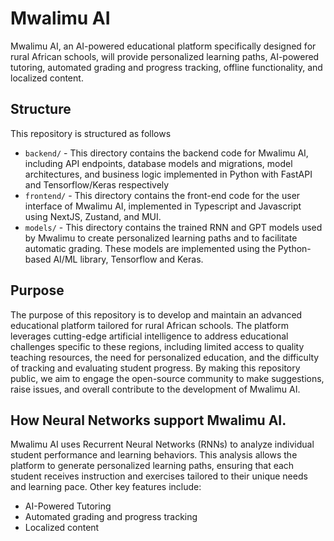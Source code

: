 # Mwalimu AI
Mwalimu AI, an AI-powered educational platform specifically designed for rural African schools, will provide personalized learning paths, AI-powered tutoring, automated grading and progress tracking, offline functionality, and localized content.

## Structure
This repository is structured as follows
- `backend/` - This directory contains the backend code for Mwalimu AI, including API endpoints, database models and migrations, model architectures, and business logic implemented in Python with FastAPI and Tensorflow/Keras respectively
- `frontend/` - This directory contains the front-end code for the user interface of Mwalimu AI, implemented in Typescript and Javascript using NextJS, Zustand, and MUI.
- `models/` - This directory contains the trained RNN and GPT models used by Mwalimu to create personalized learning paths and to facilitate automatic grading. These models are implemented using the Python-based AI/ML library, Tensorflow and Keras.

## Purpose  
The purpose of this repository is to develop and maintain an advanced educational platform tailored for rural African schools. The platform leverages cutting-edge artificial intelligence to address educational challenges specific to these regions, including limited access to quality teaching resources, the need for personalized education, and the difficulty of tracking and evaluating student progress. By making this repository public, we aim to engage the open-source community to make suggestions, raise issues, and overall contribute to the development of Mwalimu AI.

## How Neural Networks support Mwalimu AI.
Mwalimu AI uses Recurrent Neural Networks (RNNs) to analyze individual student performance and learning behaviors. This analysis allows the platform to generate personalized learning paths, ensuring that each student receives instruction and exercises tailored to their unique needs and learning pace. Other key features include:
- AI-Powered Tutoring
- Automated grading and progress tracking
- Localized content
